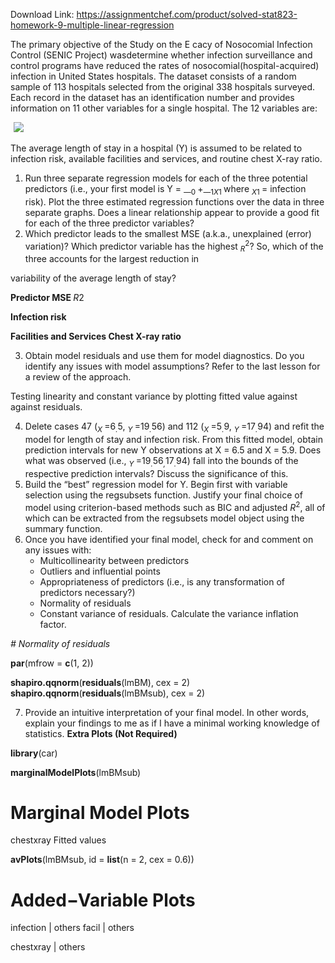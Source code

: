 Download Link: https://assignmentchef.com/product/solved-stat823-homework-9-multiple-linear-regression
<br>



The primary objective of the Study on the E cacy of Nosocomial Infection Control (SENIC Project) wasdetermine whether infection surveillance and control programs have reduced the rates of nosocomial(hospital-acquired) infection in United States hospitals. The dataset consists of a random sample of 113 hospitals selected from the original 338 hospitals surveyed. Each record in the dataset has an identification number and provides information on 11 other variables for a single hospital. The 12 variables are:

<img decoding="async" data-recalc-dims="1" data-src="https://i0.wp.com/www.ankitcodinghub.com/wp-content/uploads/2022/03/946.png?w=980&amp;ssl=1" class="lazyload" src="data:image/gif;base64,R0lGODlhAQABAAAAACH5BAEKAAEALAAAAAABAAEAAAICTAEAOw==">

 <noscript>

  <img decoding="async" src="https://i0.wp.com/www.ankitcodinghub.com/wp-content/uploads/2022/03/946.png?w=980&amp;ssl=1" data-recalc-dims="1">

 </noscript>

The average length of stay in a hospital (Y) is assumed to be related to infection risk, available facilities and services, and routine chest X-ray ratio.

<ol>

 <li>Run three separate regression models for each of the three potential predictors (i.e., your first model is Y = <em><sub>—</sub></em><sub>0 </sub>+<em><sub>—</sub></em><sub>1</sub><em><sub>X</sub></em><sub>1 </sub>where <em><sub>X</sub></em><sub>1 </sub>= infection risk). Plot the three estimated regression functions over the data in three separate graphs. Does a linear relationship appear to provide a good fit for each of the three predictor variables?</li>

 <li>Which predictor leads to the smallest MSE (a.k.a., unexplained (error) variation)? Which predictor variable has the highest <em><sub>R</sub></em><sup>2</sup>? So, which of the three accounts for the largest reduction in</li>

</ol>




variability of the average length of stay?

<strong>Predictor                                     MSE        </strong><em>R</em>2

<strong>Infection risk</strong>




<strong>Facilities and Services Chest X-ray ratio</strong>

<ol start="3">

 <li>Obtain model residuals and use them for model diagnostics. Do you identify any issues with model assumptions? Refer to the last lesson for a review of the approach.</li>

</ol>

Testing linearity and constant variance by plotting fitted value against against residuals.

<ol start="4">

 <li>Delete cases 47 (<em><sub>X </sub></em>=6<em><sub>.</sub></em>5, <em><sub>Y </sub></em>=19<em><sub>.</sub></em>56) and 112 (<em><sub>X </sub></em>=5<em><sub>.</sub></em>9, <em><sub>Y </sub></em>=17<em><sub>.</sub></em>94) and refit the model for length of stay and infection risk. From this fitted model, obtain prediction intervals for new Y observations at X = 6.5 and X = 5.9. Does what was observed (i.e., <em><sub>Y </sub></em>=19<em><sub>.</sub></em>56<em><sub>,</sub></em>17<em><sub>.</sub></em>94) fall into the bounds of the respective prediction intervals? Discuss the significance of this.</li>

 <li>Build the “best” regression model for Y. Begin first with variable selection using the regsubsets function. Justify your final choice of model using criterion-based methods such as BIC and adjusted <em>R</em><sup>2</sup>, all of which can be extracted from the regsubsets model object using the summary function.</li>

 <li>Once you have identified your final model, check for and comment on any issues with:

  <ul>

   <li>Multicollinearity between predictors</li>

   <li>Outliers and influential points</li>

   <li>Appropriateness of predictors (i.e., is any transformation of predictors necessary?)</li>

   <li>Normality of residuals</li>

   <li>Constant variance of residuals. Calculate the variance inflation factor.</li>

  </ul></li>

</ol>

<em># Normality of residuals</em>

<strong>par</strong>(mfrow = <strong>c</strong>(1, 2))

<strong>shapiro.qqnorm</strong>(<strong>residuals</strong>(lmBM), cex = 2) <strong>shapiro.qqnorm</strong>(<strong>residuals</strong>(lmBMsub), cex = 2)

<ol start="7">

 <li>Provide an intuitive interpretation of your final model. In other words, explain your findings to me as if I have a minimal working knowledge of statistics. <strong>Extra Plots (Not Required)</strong></li>

</ol>

<strong>library</strong>(car)

<strong>marginalModelPlots</strong>(lmBMsub)

<h1>Marginal Model Plots</h1>

chestxray                                                             Fitted values

<strong>avPlots</strong>(lmBMsub, id = <strong>list</strong>(n = 2, cex = 0.6))

<h1>Added−Variable Plots</h1>

infection | others                                                        facil | others

chestxray | others